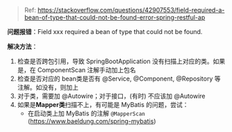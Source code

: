 > Ref: https://stackoverflow.com/questions/42907553/field-required-a-bean-of-type-that-could-not-be-found-error-spring-restful-ap



**问题报错**：Field xxx required a bean of type that could not be found.

**解决方法**：

1. 检查是否跨包引用，导致 SpringBootApplication 没有扫描上对应的类。如果是，在 ComponentScan 注解手动加上包名
2. 检查是否对应的 bean类是否有 @Service, @Component, @Repository 等注解。如没有，则加上
3. 对于类，需要加 @Autowire；对于接口，(有时) 不应该加 @Autowire
4. 如果是**Mapper类**扫描不上，有可能是 MyBatis 的问题，尝试：
   * 在启动类上加 MyBatis 的注解 `@MapperScan` (https://www.baeldung.com/spring-mybatis)